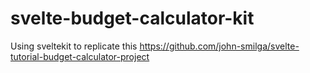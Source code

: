 # svelte-budget-calculator-kit
Using sveltekit to replicate this https://github.com/john-smilga/svelte-tutorial-budget-calculator-project 
